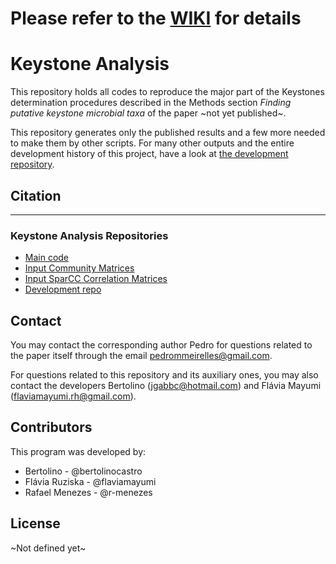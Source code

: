 # Please refer to the [WIKI](https://github.com/MeirellesLab/keystone-analysis/wiki) for details

# Keystone Analysis

This repository holds all codes to reproduce the major part of the Keystones determination procedures described in the Methods section _Finding putative keystone microbial taxa_ of the paper ~not yet published~.

This repository generates only the published results and a few more needed to make them by other scripts. For many other outputs and the entire development history of this project, have a look at [the development repository](https://bitbucket.org/bertolinocastro/the_model).

## Citation

***

### Keystone Analysis Repositories
- [Main code](https://github.com/MeirellesLab/keystone-analysis)
- [Input Community Matrices](https://github.com/MeirellesLab/keystone-analysis-community-input)
- [Input SparCC Correlation Matrices](https://github.com/MeirellesLab/keystone-fastspar-correlation)
- [Development repo](https://bitbucket.org/bertolinocastro/the_model/)

## Contact

You may contact the corresponding author Pedro for questions related to the paper itself through the email pedrommeirelles@gmail.com. 

For questions related to this repository and its auxiliary ones, you may also contact the developers Bertolino (jgabbc@hotmail.com) and Flávia Mayumi (flaviamayumi.rh@gmail.com).

## Contributors

This program was developed by:
- Bertolino - @bertolinocastro
- Flávia Ruziska - @flaviamayumi
- Rafael Menezes - @r-menezes

## License

~Not defined yet~
